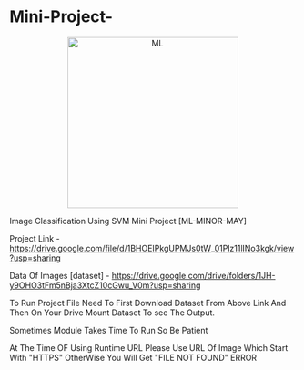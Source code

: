 # Mini-Project-
<p align="center"><img src="https://w7.pngwing.com/pngs/407/974/png-transparent-human-intellect-illustration-artificial-intelligence-deep-learning-machine-learning-computer-icons-artificial-neural-network-technology.png?raw=true" alt="ML" height =300 ,width =480></p>

Image Classification Using SVM Mini Project [ML-MINOR-MAY]

Project Link - https://drive.google.com/file/d/1BHOEIPkgUPMJs0tW_01Plz11lINo3kgk/view?usp=sharing

Data Of Images [dataset] -  https://drive.google.com/drive/folders/1JH-y9OHO3tFm5nBja3XtcZ10cGwu_V0m?usp=sharing

To Run Project File Need To First Download Dataset From Above Link And Then On Your Drive Mount Dataset To see The Output.

Sometimes Module Takes Time To Run So Be Patient

At The Time OF Using Runtime URL Please Use URL Of Image Which Start With "HTTPS" OtherWise You Will Get "FILE NOT FOUND" ERROR 
